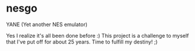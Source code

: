 # nesgo
YANE (Yet another NES emulator)

Yes I realize it's all been done before :) This project is a challenge to myself that I've put off for about 25 years. Time to fulfill my destiny! ;)
